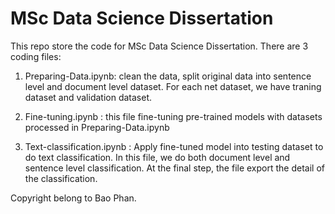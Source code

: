 # MSc Data Science Dissertation

This repo store the code for MSc Data Science Dissertation. There are 3 coding files:
1. Preparing-Data.ipynb: clean the data, split original data into sentence level and document level dataset. For each net dataset, we have traning dataset and validation dataset.

2. Fine-tuning.ipynb : this file fine-tuning pre-trained models with datasets processed in Preparing-Data.ipynb

3. Text-classification.ipynb : Apply fine-tuned model into testing dataset to do text classification. In this file, we do both document level and sentence level classification. At the final step, the file export the detail of the classification.

Copyright belong to Bao Phan.
